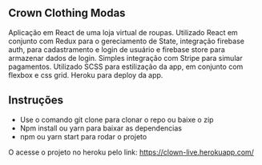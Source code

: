 ## Crown Clothing Modas

Aplicação em React de uma loja virtual de roupas.
Utilizado React em conjunto com Redux para o gereciamento de State, integração firebase auth, para cadastramento e login de usuário e firebase store para armazenar dados de login.
Simples integração com Stripe para simular pagamentos.
Utilizado SCSS para estilização da app, em conjunto com flexbox e css grid.
Heroku para deploy da app.

## Instruções
* Use o comando git clone para clonar o repo ou baixe o zip
* Npm install ou yarn para baixar as dependencias
* npm ou yarn start para rodar o projeto

O acesse o projeto no heroku pelo link: https://clown-live.herokuapp.com/
